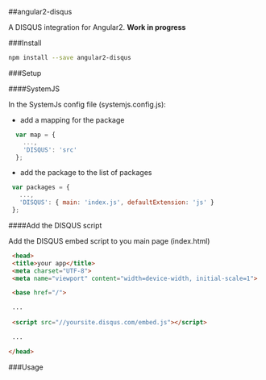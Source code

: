 ##angular2-disqus

A DISQUS integration for Angular2. **Work in progress**

###Install

```bash
npm install --save angular2-disqus
```

###Setup

####SystemJS

In the SystemJs config file (systemjs.config.js):

- add a mapping for the package

```js
  var map = {
    ...,
    'DISQUS': 'src'
  };
```

- add the package to the list of packages

 ```js
  var packages = {
    ...,
    'DISQUS': { main: 'index.js', defaultExtension: 'js' }
  };
```


####Add the DISQUS script

Add the DISQUS embed script to you main page (index.html)

 ```html
  <head>
  <title>your app</title>
  <meta charset="UTF-8">
  <meta name="viewport" content="width=device-width, initial-scale=1">

  <base href="/">

  ...
  
  <script src="//yoursite.disqus.com/embed.js"></script>

  ...

</head>
```

###Usage